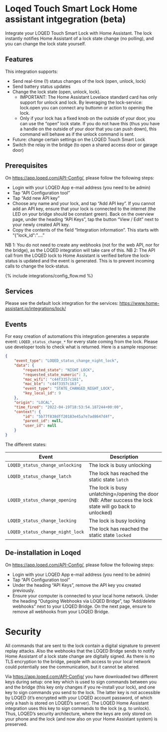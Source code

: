 # Loqed Touch Smart Lock Home assistant intgegration (beta)

Integrate your LOQED Touch Smart Lock with Home Assistant. The lock instantly notifies Home Assistant of a lock state change (no polling), and you can change the lock state yourself.

## Features
This integration supports:
* Send real-time (!) status changes of the lock (open, unlock, lock)
* Send battery status updates
* Change the lock state (open, unlock, lock). 
  * IMPORTANT: The Home Assistant Lovelace standard card has only support for unlock and lock. By leveraging the lock-service: lock.open you can connect any buttomn or action to opening the lock.
  * Only if your lock has a fixed knob on the outside of your door, you can use the “open” lock state. If you do not have this (thus you have a handle on the outside of your door that you can push down), this command will behave as if the unlock command is sent.
* Future: change certain settings on the LOQED Touch Smart Lock
* Switch the relay in the bridge (to open a shared access door or garage door)


## Prerequisites
On https://app.loqed.com/API-Config/, please follow the following steps:
* Login with your LOQED App e-mail address (you need to be admin)
* Tap “API Configuration tool”
* Tap “Add new API key”
* Choose any name and your lock, and tap “Add API key”. If you cannot add an API key, ensure that your lock is connected to the internet (the LED on your bridge should be constant green).
Back on the overview page, under the heading “API Keys”, tap the button “View / Edit” next to your newly created API key.
* Copy the contents of the field “Integration information”. This starts with “{"lock_id":"....”

NB 1: You do not need to create any webhooks (not for the web API, nor for the bridge), as the LOQED integration will take care of this.
NB 2: The API call from the LOQED lock to Home Assistant is verified before the lock-status is updated and the event is generated. This is to prevent incoming calls to change the lock-status.

{% include integrations/config_flow.md %}

## Services
Please see the default lock integration for the services: https://www.home-assistant.io/integrations/lock/

## Events
For easy creation of automations this integration generates a separate event: `LOQED_status_change_*` for every state coming from the lock. Please use developer tools to check what is returned. Here is a sample response:
``` json
{
    "event_type": "LOQED_status_change_night_lock",
    "data": {
        "requested_state": "NIGHT_LOCK",
        "requested_state_numeric": 3,
        "mac_wifi": "c44f3357c161",
        "mac_ble": "c44f3357c163",
        "event_type": "STATE_CHANGED_NIGHT_LOCK",
        "key_local_id": 9
    },
    "origin": "LOCAL",
    "time_fired": "2022-04-19T18:53:54.187244+00:00",
    "context": {
        "id": "5b77f838dff20183e45a7e7ad8647d4f",
        "parent_id": null,
        "user_id": null
    }
}
```
The different states:


| Event | Description |
| ------------------ | --------------- |
| `LOQED_status_change_unlocking` | The lock is busy unlocking
| `LOQED_status_change_latch` | The lock has reached the static state `latch`
| `LOQED_status_change_opening` | The lock is busy unlatching=/opening the door (NB: After success the lock state will go back to unlocked)
| `LOQED_status_change_locking` | The lock is busy locking
| `LOQED_status_change_night_lock` | The lock has reached the static state `locked`

## De-installation in Loqed
On https://app.loqed.com/API-Config/, please follow the following steps:
* Login with your LOQED App e-mail address (you need to be admin)
* Tap “API Configuration tool”
* Under the heading “API Keys”, remove the API key you created previously.
* Ensure your computer is connected to your local home network. Under the heading “Outgoing Webhooks via LOQED Bridge”, tap “Add/delete webhooks” next to your LOQED Bridge. On the next page, ensure to remove all webhooks from your LOQED Bridge.

# Security
All commands that are sent to the lock contain a digital signature to prevent replay attacks. Also the webhooks that the LOQED Bridge sends to notify Home Assistant of a lock state change are digitally signed. As there is no TLS encryption to the bridge, people with access to your local network could potentially see the communication, but it cannot be altered.

Via https://app.loqed.com/API-Config/ you have downloaded two different keys during setup: one key which is used to sign commands between you and the bridge (this key only changes if you re-install your lock), and one key to sign commands you send to the lock. The latter key is not accessible by LOQED (it’s encrypted with your LOQED account password, of which only a hash is stored on LOQED’s server). The LOQED Home Assistant integration uses this key to sign commands to the lock (e.g. to unlock). Thus, LOQED’s security architecture, where the keys are only stored on your phone and the lock (and now also on your Home Assistant system) is preserved.
